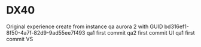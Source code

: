 # DX40
Original experience create from instance qa aurora 2 with GUID bd316ef1-8f50-4a7f-82d9-9ad55ee7f493
qa1 first commit
qa2 first commit UI
qa1 first commit VS
